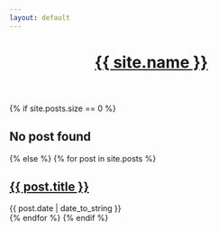 ```yaml
---
layout: default
---
```

<header class="masthead">
  <h1 class="masthead-title">
    <a href="{{ site.baseurl }}/">{{ site.name }}</a>
  </h1>
</header>
<div class="content list">
{% if site.posts.size == 0 %}
  <h2>No post found</h2>
{% else %}
  {% for post in site.posts %}
  <div class="row">
    <div class="list-item">
      <h2 class="list-post-title">
        <a href="{{ site.baseurl }}{{ post.url }}">{{ post.title }}</a>
      </h2>
      <div class="list-post-date">
        <time>{{ post.date | date_to_string }}</time>
      </div>
    </div>
  </div>
{% endfor %}
{% endif %}
</div>
